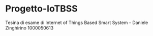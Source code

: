 # Progetto-IoTBSS
Tesina di esame di Internet of Things Based Smart System - Daniele Zinghirino 1000050613
